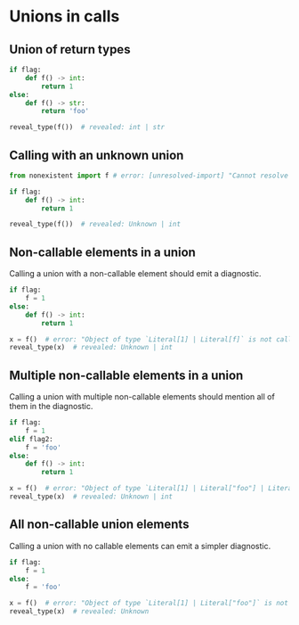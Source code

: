 # Unions in calls

## Union of return types

```py
if flag:
    def f() -> int:
        return 1
else:
    def f() -> str:
        return 'foo'

reveal_type(f())  # revealed: int | str
```

## Calling with an unknown union

```py
from nonexistent import f # error: [unresolved-import] "Cannot resolve import `nonexistent`"

if flag:
    def f() -> int:
        return 1

reveal_type(f())  # revealed: Unknown | int
```

## Non-callable elements in a union

Calling a union with a non-callable element should emit a diagnostic.

```py
if flag:
    f = 1
else:
    def f() -> int:
        return 1

x = f()  # error: "Object of type `Literal[1] | Literal[f]` is not callable (due to union element `Literal[1]`)"
reveal_type(x)  # revealed: Unknown | int
```

## Multiple non-callable elements in a union

Calling a union with multiple non-callable elements should mention all of them in the diagnostic.

```py
if flag:
    f = 1
elif flag2:
    f = 'foo'
else:
    def f() -> int:
        return 1

x = f()  # error: "Object of type `Literal[1] | Literal["foo"] | Literal[f]` is not callable (due to union elements Literal[1], Literal["foo"])"
reveal_type(x)  # revealed: Unknown | int
```

## All non-callable union elements

Calling a union with no callable elements can emit a simpler diagnostic.

```py
if flag:
    f = 1
else:
    f = 'foo'

x = f()  # error: "Object of type `Literal[1] | Literal["foo"]` is not callable"
reveal_type(x)  # revealed: Unknown
```
